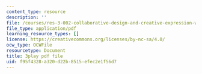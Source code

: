 ```yaml
---
content_type: resource
description: ''
file: /courses/res-3-002-collaborative-design-and-creative-expression-with-arduino-microcontrollers-january-iap-2017/f95f4328a320d22b8515efec2e1f56d7_psoIl5k1FIs.pdf
file_type: application/pdf
learning_resource_types: []
license: https://creativecommons.org/licenses/by-nc-sa/4.0/
ocw_type: OCWFile
resourcetype: Document
title: 3play pdf file
uid: f95f4328-a320-d22b-8515-efec2e1f56d7
---
```

